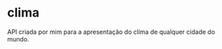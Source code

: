 # clima
API criada por mim para a apresentação do clima de qualquer cidade do mundo.
<img href="img/index.png">
